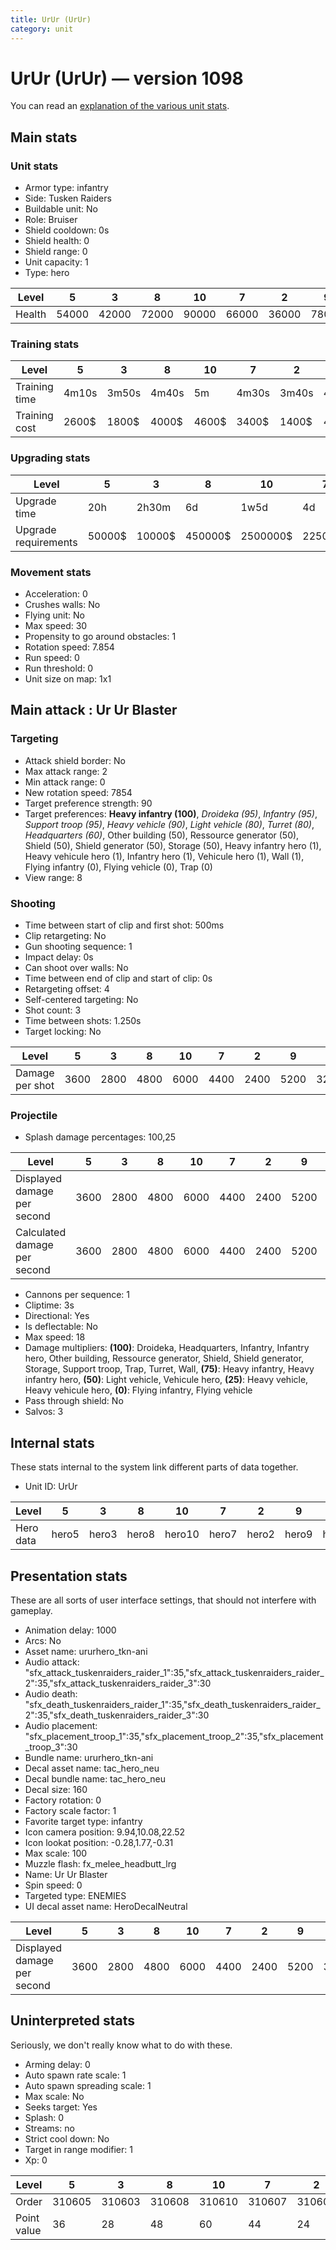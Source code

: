 ```yaml
---
title: UrUr (UrUr)
category: unit
---
```


# UrUr (UrUr) — version 1098

You can read an [explanation  of the various unit stats](unitexplained.md).

## Main stats

### Unit stats

  * Armor type: infantry
  * Side: Tusken Raiders
  * Buildable unit: No
  * Role: Bruiser
  * Shield cooldown: 0s
  * Shield health: 0
  * Shield range: 0
  * Unit capacity: 1
  * Type: hero

|Level |5    |3    |8    |10   |7    |2    |9    |4    |1    |6    |
|------|-----|-----|-----|-----|-----|-----|-----|-----|-----|-----|
|Health|54000|42000|72000|90000|66000|36000|78000|48000|24000|60000|


### Training stats

|Level        |5    |3    |8    |10   |7    |2    |9    |4    |1    |6    |
|-------------|-----|-----|-----|-----|-----|-----|-----|-----|-----|-----|
|Training time|4m10s|3m50s|4m40s|5m   |4m30s|3m40s|4m50s|4m   |3m30s|4m20s|
|Training cost|2600$|1800$|4000$|4600$|3400$|1400$|4200$|2200$|1000$|3000$|


### Upgrading stats

|Level               |5     |3     |8      |10      |7      |2    |9       |4     |1    |6      |
|--------------------|------|------|-------|--------|-------|-----|--------|------|-----|-------|
|Upgrade time        |20h   |2h30m |6d     |1w5d    |4d     |1h   |1w1d    |7h    |0s   |2d12h  |
|Upgrade requirements|50000$|10000$|450000$|2500000$|225000$|5000$|1500000$|20000$|3000$|135000$|


### Movement stats

  * Acceleration: 0
  * Crushes walls: No
  * Flying unit: No
  * Max speed: 30
  * Propensity to go around obstacles: 1
  * Rotation speed: 7.854
  * Run speed: 0
  * Run threshold: 0
  * Unit size on map: 1x1

## Main attack : Ur Ur Blaster

### Targeting

  * Attack shield border: No
  * Max attack range: 2
  * Min attack range: 0
  * New rotation speed: 7854
  * Target preference strength: 90
  * Target preferences: **Heavy infantry (100)**, _Droideka (95)_, _Infantry (95)_, _Support troop (95)_, _Heavy vehicle (90)_, _Light vehicle (80)_, _Turret (80)_, _Headquarters (60)_, Other building (50), Ressource generator (50), Shield (50), Shield generator (50), Storage (50), Heavy infantry hero (1), Heavy vehicule hero (1), Infantry hero (1), Vehicule hero (1), Wall (1), Flying infantry (0), Flying vehicle (0), Trap (0)
  * View range: 8

### Shooting

  * Time between start of clip and first shot: 500ms
  * Clip retargeting: No
  * Gun shooting sequence: 1
  * Impact delay: 0s
  * Can shoot over walls: No
  * Time between end of clip and start of clip: 0s
  * Retargeting offset: 4
  * Self-centered targeting: No
  * Shot count: 3
  * Time between shots: 1.250s
  * Target locking: No

|Level          |5   |3   |8   |10  |7   |2   |9   |4   |1   |6   |
|---------------|----|----|----|----|----|----|----|----|----|----|
|Damage per shot|3600|2800|4800|6000|4400|2400|5200|3200|2000|4000|


### Projectile

  * Splash damage percentages: 100,25

|Level                       |5   |3   |8   |10  |7   |2   |9   |4   |1   |6   |
|----------------------------|----|----|----|----|----|----|----|----|----|----|
|Displayed damage per second |3600|2800|4800|6000|4400|2400|5200|3200|2000|4000|
|Calculated damage per second|3600|2800|4800|6000|4400|2400|5200|3200|2000|4000|


  * Cannons per sequence: 1
  * Cliptime: 3s
  * Directional: Yes
  * Is deflectable: No
  * Max speed: 18
  * Damage multipliers: **(100)**: Droideka, Headquarters, Infantry, Infantry hero, Other building, Ressource generator, Shield, Shield generator, Storage, Support troop, Trap, Turret, Wall, **(75)**: Heavy infantry, Heavy infantry hero, **(50)**: Light vehicle, Vehicule hero, **(25)**: Heavy vehicle, Heavy vehicule hero, **(0)**: Flying infantry, Flying vehicle
  * Pass through shield: No
  * Salvos: 3

## Internal stats

These stats internal to the system link different parts of data together.

  * Unit ID: UrUr

|Level    |5    |3    |8    |10    |7    |2    |9    |4    |1    |6    |
|---------|-----|-----|-----|------|-----|-----|-----|-----|-----|-----|
|Hero data|hero5|hero3|hero8|hero10|hero7|hero2|hero9|hero4|hero1|hero6|


## Presentation stats

These are all sorts of user interface settings, that should not interfere with gameplay.

  * Animation delay: 1000
  * Arcs: No
  * Asset name: ururhero_tkn-ani
  * Audio attack: "sfx_attack_tuskenraiders_raider_1":35,"sfx_attack_tuskenraiders_raider_2":35,"sfx_attack_tuskenraiders_raider_3":30
  * Audio death: "sfx_death_tuskenraiders_raider_1":35,"sfx_death_tuskenraiders_raider_2":35,"sfx_death_tuskenraiders_raider_3":30
  * Audio placement: "sfx_placement_troop_1":35,"sfx_placement_troop_2":35,"sfx_placement_troop_3":30
  * Bundle name: ururhero_tkn-ani
  * Decal asset name: tac_hero_neu
  * Decal bundle name: tac_hero_neu
  * Decal size: 160
  * Factory rotation: 0
  * Factory scale factor: 1
  * Favorite target type: infantry
  * Icon camera position: 9.94,10.08,22.52
  * Icon lookat position: -0.28,1.77,-0.31
  * Max scale: 100
  * Muzzle flash: fx_melee_headbutt_lrg
  * Name: Ur Ur Blaster
  * Spin speed: 0
  * Targeted type: ENEMIES
  * UI decal asset name: HeroDecalNeutral

|Level                      |5   |3   |8   |10  |7   |2   |9   |4   |1   |6   |
|---------------------------|----|----|----|----|----|----|----|----|----|----|
|Displayed damage per second|3600|2800|4800|6000|4400|2400|5200|3200|2000|4000|


## Uninterpreted stats

Seriously, we don't really know what to do with these.

  * Arming delay: 0
  * Auto spawn rate scale: 1
  * Auto spawn spreading scale: 1
  * Max scale: No
  * Seeks target: Yes
  * Splash: 0
  * Streams: no
  * Strict cool down: No
  * Target in range modifier: 1
  * Xp: 0

|Level      |5     |3     |8     |10    |7     |2     |9     |4     |1     |6     |
|-----------|------|------|------|------|------|------|------|------|------|------|
|Order      |310605|310603|310608|310610|310607|310602|310609|310604|310601|310606|
|Point value|36    |28    |48    |60    |44    |24    |52    |32    |20    |40    |


